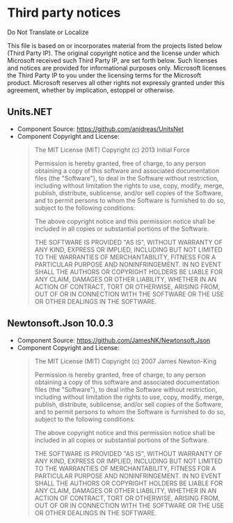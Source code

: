 # Third party notices

Do Not Translate or Localize

This file is based on or incorporates material from the projects listed below (Third Party IP). The original copyright notice and the license under which Microsoft received such Third Party IP, are set forth below. Such licenses and notices are provided for informational purposes only. Microsoft licenses the Third Party IP to you under the licensing terms for the Microsoft product. Microsoft reserves all other rights not expressly granted under this agreement, whether by implication, estoppel or otherwise.

## Units.NET
* Component Source: https://github.com/anjdreas/UnitsNet
* Component Copyright and License:
  > The MIT License (MIT)
  > Copyright (c) 2013 Initial Force
  > 
  > Permission is hereby granted, free of charge, to any person obtaining a copy of this software and associated documentation files (the "Software"), to deal in  the Software without restriction, including without limitation the rights to  use, copy, modify, merge, publish, distribute, sublicense, and/or sell copies of  the Software, and to permit persons to whom the Software is furnished to do so,  subject to the following conditions:
  > 
  > The above copyright notice and this permission notice shall be included in all  copies or substantial portions of the Software.
  > 
  > THE SOFTWARE IS PROVIDED "AS IS", WITHOUT WARRANTY OF ANY KIND, EXPRESS OR IMPLIED, INCLUDING BUT NOT LIMITED TO THE WARRANTIES OF MERCHANTABILITY, FITNESS FOR A PARTICULAR PURPOSE AND NONINFRINGEMENT. IN NO EVENT SHALL THE AUTHORS OR COPYRIGHT HOLDERS BE LIABLE FOR ANY CLAIM, DAMAGES OR OTHER LIABILITY, WHETHER IN AN ACTION OF CONTRACT, TORT OR OTHERWISE, ARISING FROM, OUT OF OR IN CONNECTION WITH THE SOFTWARE OR THE USE OR OTHER DEALINGS IN THE SOFTWARE.
  
 
## Newtonsoft.Json 10.0.3
* Component Source:   https://github.com/JamesNK/Newtonsoft.Json
* Component Copyright and  License:  
  > The MIT License (MIT)
  > Copyright (c) 2007 James Newton-King
  > 
  > Permission is hereby granted, free of charge, to any person obtaining a copy of this software and associated documentation files (the "Software"), to deal inthe Software without restriction, including without limitation the rights to use, copy, modify, merge, publish, distribute, sublicense, and/or sell copies of the Software, and to permit persons to whom the Software is furnished to do so, subject to the following conditions: 
  > 
  > The above copyright notice and this permission notice shall be included in all copies or substantial portions of the Software.
  > 
  > THE SOFTWARE IS PROVIDED "AS IS", WITHOUT WARRANTY OF ANY KIND, EXPRESS OR IMPLIED, INCLUDING BUT NOT LIMITED TO THE WARRANTIES OF MERCHANTABILITY, FITNESS FOR A PARTICULAR PURPOSE AND NONINFRINGEMENT. IN NO EVENT SHALL THE AUTHORS OR COPYRIGHT HOLDERS BE LIABLE FOR ANY CLAIM, DAMAGES OR OTHER LIABILITY, WHETHER IN AN ACTION OF CONTRACT, TORT OR OTHERWISE, ARISING FROM, OUT OF OR IN CONNECTION WITH THE SOFTWARE OR THE USE OR OTHER DEALINGS IN THE SOFTWARE.  